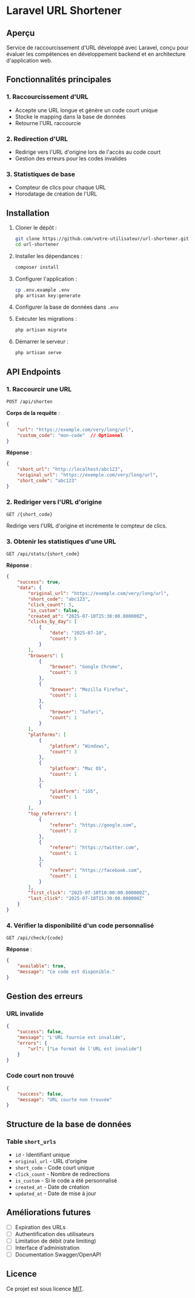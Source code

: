 # Laravel URL Shortener

## Aperçu

Service de raccourcissement d'URL développé avec Laravel, conçu pour évaluer les compétences en développement backend et en architecture d'application web.

## Fonctionnalités principales

### 1. Raccourcissement d'URL
- Accepte une URL longue et génère un code court unique
- Stocke le mapping dans la base de données
- Retourne l'URL raccourcie

### 2. Redirection d'URL
- Redirige vers l'URL d'origine lors de l'accès au code court
- Gestion des erreurs pour les codes invalides

### 3. Statistiques de base
- Compteur de clics pour chaque URL
- Horodatage de création de l'URL

## Installation

1. Cloner le dépôt :
   ```bash
   git clone https://github.com/votre-utilisateur/url-shortener.git
   cd url-shortener
   ```

2. Installer les dépendances :
   ```bash
   composer install
   ```

3. Configurer l'application :
   ```bash
   cp .env.example .env
   php artisan key:generate
   ```

4. Configurer la base de données dans `.env`

5. Exécuter les migrations :
   ```bash
   php artisan migrate
   ```

6. Démarrer le serveur :
   ```bash
   php artisan serve
   ```

## API Endpoints

### 1. Raccourcir une URL

```
POST /api/shorten
```

**Corps de la requête** :
```json
{
    "url": "https://exemple.com/very/long/url",
    "custom_code": "mon-code"  // Optionnel
}
```

**Réponse** :
```json
{
    "short_url": "http://localhost/abc123",
    "original_url": "https://exemple.com/very/long/url",
    "short_code": "abc123"
}
```

### 2. Rediriger vers l'URL d'origine

```
GET /{short_code}
```

Redirige vers l'URL d'origine et incrémente le compteur de clics.

### 3. Obtenir les statistiques d'une URL

```
GET /api/stats/{short_code}
```

**Réponse** :
```json
{
    "success": true,
    "data": {
        "original_url": "https://exemple.com/very/long/url",
        "short_code": "abc123",
        "click_count": 5,
        "is_custom": false,
        "created_at": "2025-07-10T15:30:00.000000Z",
        "clicks_by_day": [
            {
                "date": "2025-07-10",
                "count": 5
            }
        ],
        "browsers": [
            {
                "browser": "Google Chrome",
                "count": 3
            },
            {
                "browser": "Mozilla Firefox",
                "count": 1
            },
            {
                "browser": "Safari",
                "count": 1
            }
        ],
        "platforms": [
            {
                "platform": "Windows",
                "count": 3
            },
            {
                "platform": "Mac OS",
                "count": 1
            },
            {
                "platform": "iOS",
                "count": 1
            }
        ],
        "top_referrers": [
            {
                "referer": "https://google.com",
                "count": 2
            },
            {
                "referer": "https://twitter.com",
                "count": 1
            },
            {
                "referer": "https://facebook.com",
                "count": 1
            }
        ],
        "first_click": "2025-07-10T10:00:00.000000Z",
        "last_click": "2025-07-10T15:30:00.000000Z"
    }
}
```

### 4. Vérifier la disponibilité d'un code personnalisé

```
GET /api/check/{code}
```

**Réponse** :
```json
{
    "available": true,
    "message": "Ce code est disponible."
}
```

## Gestion des erreurs

### URL invalide
```json
{
    "success": false,
    "message": "L'URL fournie est invalide",
    "errors": {
        "url": ["Le format de l'URL est invalide"]
    }
}
```

### Code court non trouvé
```json
{
    "success": false,
    "message": "URL courte non trouvée"
}
```

## Structure de la base de données

### Table `short_urls`
- `id` - Identifiant unique
- `original_url` - URL d'origine
- `short_code` - Code court unique
- `click_count` - Nombre de redirections
- `is_custom` - Si le code a été personnalisé
- `created_at` - Date de création
- `updated_at` - Date de mise à jour

## Améliorations futures

- [ ] Expiration des URLs
- [ ] Authentification des utilisateurs
- [ ] Limitation de débit (rate limiting)
- [ ] Interface d'administration
- [ ] Documentation Swagger/OpenAPI

## Licence

Ce projet est sous licence [MIT](LICENSE).

